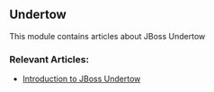 ## Undertow

This module contains articles about JBoss Undertow

### Relevant Articles:
- [Introduction to JBoss Undertow](https://www.baeldung.com/jboss-undertow)
